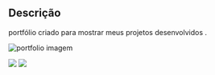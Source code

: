 <h2>Descrição</h2>
<p>portfólio criado para mostrar meus projetos desenvolvidos .</p>

<div style="display: inline_block"></div>

![portfolio imagem](https://user-images.githubusercontent.com/118509267/214541624-52009430-a990-48dc-9079-7c3019c27e46.png)

<div style="display: inline_block">
  
<a href="https://www.linkedin.com/in/william-souza-758330254/" target="_blank"><img src="https://img.shields.io/badge/-LinkedIn-%230077B5?style=for-the-badge&logo=linkedin&logoColor=white" target="_blank"></a>
<a href="https://portfolio-williamsouzatx-gmailcom.vercel.app/" target="_blank"><img src="https://img.shields.io/badge/-Portf%C3%B3lio-brown?style=for-the-badge&logo=true" target="_blank"></a>
  
</div>
